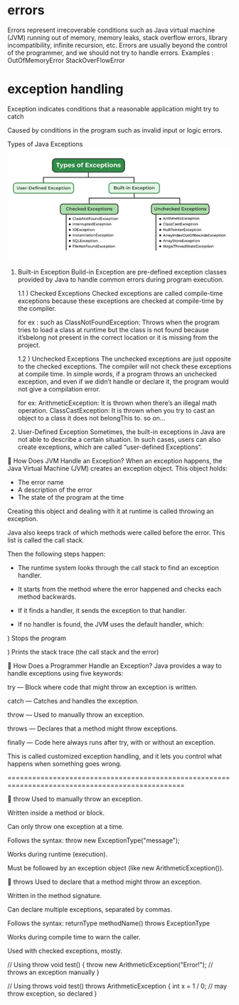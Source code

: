 # errors

Errors represent irrecoverable conditions such as Java virtual machine (JVM) running out of memory, memory leaks, stack overflow errors, library incompatibility, infinite recursion, etc. Errors are usually beyond the control of the programmer, and we should not try to handle errors.
Examples :
OutOfMemoryError
StackOverFlowError

# exception handling

Exception indicates conditions that a reasonable application might try to catch

Caused by conditions in the program such as invalid input or logic errors.

Types of Java Exceptions
![alt text](image.png)

1. Built-in Exception
   Build-in Exception are pre-defined exception classes provided by Java to handle common errors during program execution.

   1.1 ) Checked Exceptions
   Checked exceptions are called compile-time exceptions because these exceptions are checked at compile-time by the compiler.

   for ex : such as
   ClassNotFoundException: Throws when the program tries to load a class at runtime but the class is not found because it’sbelong not present in the correct location or it is missing from the project.

   1.2 ) Unchecked Exceptions
   The unchecked exceptions are just opposite to the checked exceptions. The compiler will not check these exceptions at compile time. In simple words, if a program throws an unchecked exception, and even if we didn’t handle or declare it, the program would not give a compilation error.

   for ex: ArithmeticException: It is thrown when there’s an illegal math operation.
   ClassCastException: It is thrown when you try to cast an object to a class it does not belongThis to. so on...

2. User-Defined Exception
   Sometimes, the built-in exceptions in Java are not able to describe a certain situation. In such cases, users can also create exceptions, which are called “user-defined Exceptions“.

🔸 How Does JVM Handle an Exception?
When an exception happens, the Java Virtual Machine (JVM) creates an exception object. This object holds:

- The error name
- A description of the error
- The state of the program at the time

Creating this object and dealing with it at runtime is called throwing an exception.

Java also keeps track of which methods were called before the error. This list is called the call stack.

Then the following steps happen:

- The runtime system looks through the call stack to find an exception handler.

- It starts from the method where the error happened and checks each method backwards.

- If it finds a handler, it sends the exception to that handler.

- If no handler is found, the JVM uses the default handler, which:

) Stops the program

) Prints the stack trace (the call stack and the error)

🔸 How Does a Programmer Handle an Exception?
Java provides a way to handle exceptions using five keywords:

try — Block where code that might throw an exception is written.

catch — Catches and handles the exception.

throw — Used to manually throw an exception.

throws — Declares that a method might throw exceptions.

finally — Code here always runs after try, with or without an exception.

This is called customized exception handling, and it lets you control what happens when something goes wrong.

=================================================================================================

🔹 throw
Used to manually throw an exception.

Written inside a method or block.

Can only throw one exception at a time.

Follows the syntax:
throw new ExceptionType("message");

Works during runtime (execution).

Must be followed by an exception object (like new ArithmeticException()).

🔹 throws
Used to declare that a method might throw an exception.

Written in the method signature.

Can declare multiple exceptions, separated by commas.

Follows the syntax:
returnType methodName() throws ExceptionType

Works during compile time to warn the caller.

Used with checked exceptions, mostly.

// Using throw
void test() {
throw new ArithmeticException("Error!"); // throws an exception manually
}

// Using throws
void test() throws ArithmeticException {
int x = 1 / 0; // may throw exception, so declared
}
